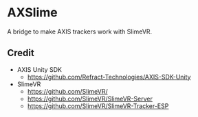 # AXSlime

A bridge to make AXIS trackers work with SlimeVR.

## Credit

- AXIS Unity SDK
  - <https://github.com/Refract-Technologies/AXIS-SDK-Unity>
- SlimeVR
  - <https://github.com/SlimeVR/>
  - <https://github.com/SlimeVR/SlimeVR-Server>
  - <https://github.com/SlimeVR/SlimeVR-Tracker-ESP>
